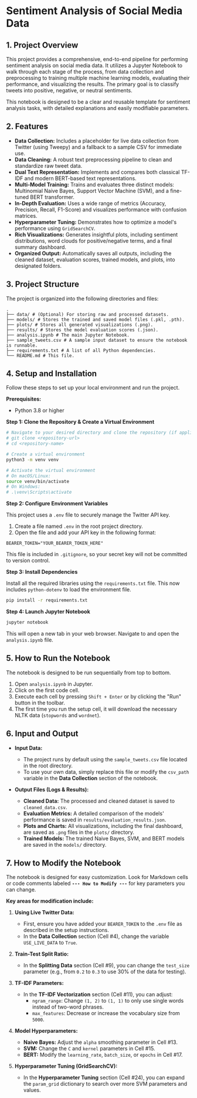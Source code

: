 # Sentiment Analysis of Social Media Data

## 1. Project Overview

This project provides a comprehensive, end-to-end pipeline for performing sentiment analysis on social media data. It utilizes a Jupyter Notebook to walk through each stage of the process, from data collection and preprocessing to training multiple machine learning models, evaluating their performance, and visualizing the results. The primary goal is to classify tweets into positive, negative, or neutral sentiments.

This notebook is designed to be a clear and reusable template for sentiment analysis tasks, with detailed explanations and easily modifiable parameters.

## 2. Features

- **Data Collection:** Includes a placeholder for live data collection from Twitter (using Tweepy) and a fallback to a sample CSV for immediate use.
- **Data Cleaning:** A robust text preprocessing pipeline to clean and standardize raw tweet data.
- **Dual Text Representation:** Implements and compares both classical TF-IDF and modern BERT-based text representations.
- **Multi-Model Training:** Trains and evaluates three distinct models: Multinomial Naive Bayes, Support Vector Machine (SVM), and a fine-tuned BERT transformer.
- **In-Depth Evaluation:** Uses a wide range of metrics (Accuracy, Precision, Recall, F1-Score) and visualizes performance with confusion matrices.
- **Hyperparameter Tuning:** Demonstrates how to optimize a model's performance using `GridSearchCV`.
- **Rich Visualizations:** Generates insightful plots, including sentiment distributions, word clouds for positive/negative terms, and a final summary dashboard.
- **Organized Output:** Automatically saves all outputs, including the cleaned dataset, evaluation scores, trained models, and plots, into designated folders.

## 3. Project Structure

The project is organized into the following directories and files:

```
. 
├── data/ # (Optional) For storing raw and processed datasets.
├── models/ # Stores the trained and saved model files (.pkl, .pth).
├── plots/ # Stores all generated visualizations (.png).
├── results/ # Stores the model evaluation scores (.json).
├── analysis.ipynb # The main Jupyter Notebook.
├── sample_tweets.csv # A sample input dataset to ensure the notebook is runnable.
├── requirements.txt # A list of all Python dependencies.
└── README.md # This file.
```

## 4. Setup and Installation

Follow these steps to set up your local environment and run the project.

**Prerequisites:**
- Python 3.8 or higher

**Step 1: Clone the Repository & Create a Virtual Environment**

```bash
# Navigate to your desired directory and clone the repository (if applicable)
# git clone <repository-url>
# cd <repository-name>

# Create a virtual environment
python3 -m venv venv

# Activate the virtual environment
# On macOS/Linux:
source venv/bin/activate
# On Windows:
# .\venv\Scripts\activate
```

**Step 2: Configure Environment Variables**

This project uses a `.env` file to securely manage the Twitter API key. 

1.  Create a file named `.env` in the root project directory.
2.  Open the file and add your API key in the following format:

```
BEARER_TOKEN="YOUR_BEARER_TOKEN_HERE"
```

This file is included in `.gitignore`, so your secret key will not be committed to version control.

**Step 3: Install Dependencies**

Install all the required libraries using the `requirements.txt` file. This now includes `python-dotenv` to load the environment file.

```bash
pip install -r requirements.txt
```

**Step 4: Launch Jupyter Notebook**

```bash
jupyter notebook
```

This will open a new tab in your web browser. Navigate to and open the `analysis.ipynb` file.

## 5. How to Run the Notebook

The notebook is designed to be run sequentially from top to bottom. 

1.  Open `analysis.ipynb` in Jupyter.
2.  Click on the first code cell.
3.  Execute each cell by pressing `Shift + Enter` or by clicking the "Run" button in the toolbar.
4.  The first time you run the setup cell, it will download the necessary NLTK data (`stopwords` and `wordnet`).

## 6. Input and Output

- **Input Data:**
  - The project runs by default using the `sample_tweets.csv` file located in the root directory.
  - To use your own data, simply replace this file or modify the `csv_path` variable in the **Data Collection** section of the notebook.

- **Output Files (Logs & Results):**
  - **Cleaned Data:** The processed and cleaned dataset is saved to `cleaned_data.csv`.
  - **Evaluation Metrics:** A detailed comparison of the models' performance is saved in `results/evaluation_results.json`.
  - **Plots and Charts:** All visualizations, including the final dashboard, are saved as `.png` files in the `plots/` directory.
  - **Trained Models:** The trained Naive Bayes, SVM, and BERT models are saved in the `models/` directory.

## 7. How to Modify the Notebook

The notebook is designed for easy customization. Look for Markdown cells or code comments labeled **`--- How to Modify ---`** for key parameters you can change.

**Key areas for modification include:**

1.  **Using Live Twitter Data:**
    - First, ensure you have added your `BEARER_TOKEN` to the `.env` file as described in the setup instructions.
    - In the **Data Collection** section (Cell #4), change the variable `USE_LIVE_DATA` to `True`.

2.  **Train-Test Split Ratio:**
    - In the **Splitting Data** section (Cell #9), you can change the `test_size` parameter (e.g., from `0.2` to `0.3` to use 30% of the data for testing).

3.  **TF-IDF Parameters:**
    - In the **TF-IDF Vectorization** section (Cell #11), you can adjust:
      - `ngram_range`: Change `(1, 2)` to `(1, 1)` to only use single words instead of two-word phrases.
      - `max_features`: Decrease or increase the vocabulary size from `5000`.

4.  **Model Hyperparameters:**
    - **Naive Bayes:** Adjust the `alpha` smoothing parameter in Cell #13.
    - **SVM:** Change the `C` and `kernel` parameters in Cell #15.
    - **BERT:** Modify the `learning_rate`, `batch_size`, or `epochs` in Cell #17.

5.  **Hyperparameter Tuning (GridSearchCV):**
    - In the **Hyperparameter Tuning** section (Cell #24), you can expand the `param_grid` dictionary to search over more SVM parameters and values.
